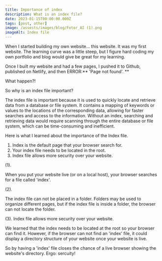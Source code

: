 ```yaml
---
title: Importance of index
description: What is an index file?
date: 2023-01-15T00:00:00.000Z
tags: [post, other] 
image: /assests/images/blog/Fotor_AI (1).png
imageAlt: Index file
---
```

When I started building my own website... this website. It was my first website. The learning curve was a little steep, but I figure hard coding my own portfolio and blog would give be great for my learning. 

Once I built my website and had a few pages, I pushed it to Github, published on Netlify, and then ERROR:** 'Page not found'. **

What happen?! 





So why is an index file important? 

The index file is important because it is used to quickly locate and retrieve data from a database or file system. It contains a mapping of keywords or values to the locations of the corresponding data, allowing for faster searches and access to the information. Without an index, searching and retrieving data would require scanning through the entire database or file system, which can be time-consuming and inefficient.



Here is what I learned about the importance of the Index file. 

1. Index is the default page that your browser search for. 
2. Your index file needs to be located in the root. 
3. Index file allows more security over your website. 

(1). 


When you put your website live (or on a local host), your browser searches for a file called 'index'. 

(2). 

The index file can not be placed in a folder. Folders may be used to organize different pages, but if the index file is inside a folder, the browser can not locate the folder. 

(3). 
Index file allows more security over your website. 

We learned that the index needs to be located at the root so your browser can find it. However, if the browser can not find an 'index' file, it could display a directory structure of your website once your website is live. 

So by having a 'index' file closes the chance of a live browser showing the website's directory. Ergo: sercuity!

